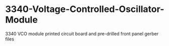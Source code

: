 # 3340-Voltage-Controlled-Oscillator-Module
3340 VCO module printed circuit board and pre-drilled front panel gerber files
